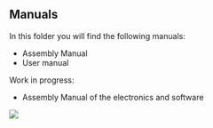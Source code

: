 
## Manuals

In this folder you will find the following manuals:

- Assembly Manual
- User manual

Work in progress:
- Assembly Manual of the electronics and software

![](summary_V1.7.png)
